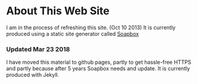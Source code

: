 ---
---
# About This Web Site

I am in the process of refreshing this site.  (Oct 10 2013)  It is currently produced using a static site generator called [Soapbox](/posts/Soapbox/Soapbox.html)

### Updated Mar 23 2018

I have moved this material to github pages, partly to get hassle-free HTTPS and partly because after 5 years Soapbox needs and update.  It is currently produced with Jekyll.
